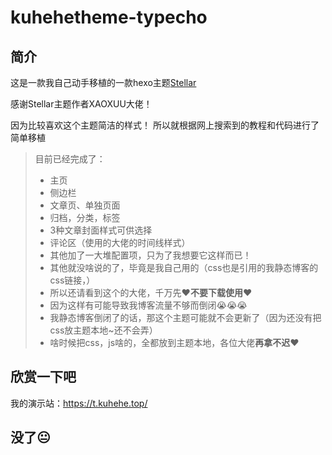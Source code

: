 # kuhehetheme-typecho

## 简介

这是一款我自己动手移植的一款hexo主题[Stellar](https://xaoxuu.com/wiki/stellar/)

感谢Stellar主题作者XAOXUU大佬！

因为比较喜欢这个主题简洁的样式！
所以就根据网上搜索到的教程和代码进行了简单移植

> 目前已经完成了：
> + 主页
> + 侧边栏
> + 文章页、单独页面
> + 归档，分类，标签
> + 3种文章封面样式可供选择
> + 评论区（使用的大佬的时间线样式）
> + 其他加了一大堆配置项，只为了我想要它这样而已！
> + 其他就没啥说的了，毕竟是我自己用的（css也是引用的我静态博客的css链接，）
> + 所以还请看到这个的大佬，千万先❤️**不要下载使用**❤️
> + 因为这样有可能导致我博客流量不够而倒闭😭😭😭
> + 我静态博客倒闭了的话，那这个主题可能就不会更新了（因为还没有把css放主题本地~还不会弄）
> + 啥时候把css，js啥的，全都放到主题本地，各位大佬**再拿不迟**❤️


## 欣赏一下吧

我的演示站：https://t.kuhehe.top/

## 没了😐
